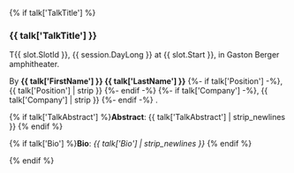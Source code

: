 {% if talk['TalkTitle'] %}

<h3 id="{{ talk['FirstName'] }}-{{ talk['LastName'] }}-talk">{{ talk['TalkTitle'] }}</h3>

T{{ slot.SlotId }}, {{ session.DayLong }} at {{ slot.Start }}, in Gaston Berger amphitheater.

By **{{ talk['FirstName'] }} {{ talk['LastName'] }}**
{%- if talk['Position'] -%}, {{ talk['Position'] | strip }} {%- endif -%}
{%- if talk['Company']  -%}, {{ talk['Company']  | strip }} {%- endif -%}
.

{% if talk['TalkAbstract'] %}**Abstract**: {{ talk['TalkAbstract'] | strip_newlines }} {% endif %}

{% if talk['Bio']          %}**Bio**:     *{{ talk['Bio'] | strip_newlines }}* {% endif %}

{% endif %}
